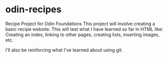 # odin-recipes
Recipe Project for Odin Foundations
This project will involve creating a basic recipe website.
This will test what I have learned so far in HTML like:
Creating an index, linking to other pages, creating lists, inserting images,
etc.

I'll also be reinforcing what I've learned about using git.

